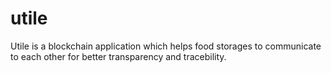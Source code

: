 # utile
Utile is a blockchain application which helps food storages to communicate to each other for better transparency and tracebility.
